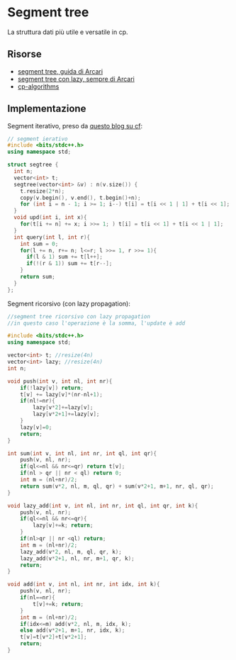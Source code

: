 # Segment tree
La struttura dati più utile e versatile in cp.
## Risorse
- [segment tree, guida di Arcari](https://wiki.olinfo.it/lezioni/segment-tree-1)
- [segment tree con lazy, sempre di Arcari](https://wiki.olinfo.it/it/lezioni/segment-tree-2)
- [cp-algorithms](https://cp-algorithms.com/data_structures/segment_tree.html)
## Implementazione
Segment iterativo, preso da [questo blog su cf](https://codeforces.com/blog/entry/18051):
```cpp
// segment ierativo
#include <bits/stdc++.h>
using namespace std;

struct segtree {
  int n;
  vector<int> t;
  segtree(vector<int> &v) : n(v.size()) {
    t.resize(2*n);
    copy(v.begin(), v.end(), t.begin()+n);
    for (int i = n - 1; i >= 1; i--) t[i] = t[i << 1 | 1] + t[i << 1];
  }
  void upd(int i, int x){
    for(t[i += n] += x; i >>= 1; ) t[i] = t[i << 1] + t[i << 1 | 1];
  }
  int query(int l, int r){
    int sum = 0;
    for(l += n, r+= n; l<=r; l >>= 1, r >>= 1){
      if(l & 1) sum += t[l++];
      if(!(r & 1)) sum += t[r--];
    }
    return sum;
  }
};
```
Segment ricorsivo (con lazy propagation):
```cpp
//segment tree ricorsivo con lazy propagation
//in questo caso l'operazione è la somma, l'update è add

#include <bits/stdc++.h>
using namespace std;

vector<int> t; //resize(4n)
vector<int> lazy; //resize(4n)
int n;

void push(int v, int nl, int nr){
    if(!lazy[v]) return;
    t[v] += lazy[v]*(nr-nl+1);
    if(nl!=nr){
        lazy[v*2]+=lazy[v];
        lazy[v*2+1]+=lazy[v];
    }
    lazy[v]=0;
    return;
}

int sum(int v, int nl, int nr, int ql, int qr){
    push(v, nl, nr);
    if(ql<=nl && nr<=qr) return t[v];
    if(nl > qr || nr < ql) return 0;
    int m = (nl+nr)/2;
    return sum(v*2, nl, m, ql, qr) + sum(v*2+1, m+1, nr, ql, qr);
}

void lazy_add(int v, int nl, int nr, int ql, int qr, int k){
    push(v, nl, nr);
    if(ql<=nl && nr<=qr){
        lazy[v]+=k; return;
    }
    if(nl>qr || nr <ql) return;
    int m = (nl+nr)/2;
    lazy_add(v*2, nl, m, ql, qr, k); 
    lazy_add(v*2+1, nl, nr, m+1, qr, k);
    return;
}

void add(int v, int nl, int nr, int idx, int k){
    push(v, nl, nr);
    if(nl==nr){
        t[v]+=k; return;
    }
    int m = (nl+nr)/2;
    if(idx<=m) add(v*2, nl, m, idx, k); 
    else add(v*2+1, m+1, nr, idx, k);
    t[v]=t[v*2]+t[v*2+1];
    return;
}
```